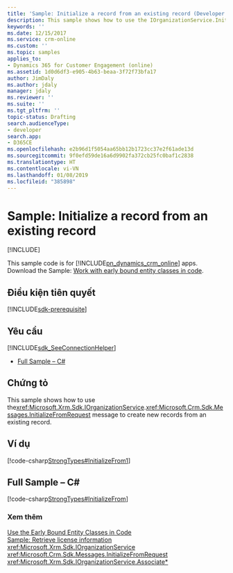 ```yaml
---
title: 'Sample: Initialize a record from an existing record (Developer Guide for Dynamics 365 for Customer Engagement)| MicrosoftDocs'
description: This sample shows how to use the IOrganizationService.InitializeFromRequest message to create new records from an existing record
keywords: ''
ms.date: 12/15/2017
ms.service: crm-online
ms.custom: ''
ms.topic: samples
applies_to:
- Dynamics 365 for Customer Engagement (online)
ms.assetid: 1d0d6df3-e905-4b63-beaa-3f72f73bfa17
author: JimDaly
ms.author: jdaly
manager: jdaly
ms.reviewer: ''
ms.suite: ''
ms.tgt_pltfrm: ''
topic-status: Drafting
search.audienceType:
- developer
search.app:
- D365CE
ms.openlocfilehash: e2b96d1f5054aa65bb12b1723cc37e2f61ade13d
ms.sourcegitcommit: 9f0efd59de16a6d9902fa372cb25fc0baf1c2838
ms.translationtype: HT
ms.contentlocale: vi-VN
ms.lasthandoff: 01/08/2019
ms.locfileid: "385898"
---
```

# <a name="sample-initialize-a-record-from-an-existing-record"></a>Sample: Initialize a record from an existing record

[!INCLUDE[](../../includes/cc_applies_to_update_9_0_0.md)]

This sample code is for [!INCLUDE[pn_dynamics_crm_online](../../includes/pn-dynamics-crm-online.md)] apps. Download the Sample: [Work with early bound entity classes in code](https://code.msdn.microsoft.com/Work-with-early-bound-6914f6e7). 

## <a name="prerequisites"></a>Điều kiện tiên quyết
[!INCLUDE[sdk-prerequisite](../../includes/sdk-prerequisite.md)]
  
## <a name="requirements"></a>Yêu cầu  
[!INCLUDE[sdk_SeeConnectionHelper](../../includes/sdk-seeconnectionhelper.md)]
  
-   [Full Sample – C#](sample-initialize-record-existing-record.md#full_C)  
  
## <a name="demonstrates"></a>Chứng tỏ  
 This sample shows how to use the<xref:Microsoft.Xrm.Sdk.IOrganizationService>.<xref:Microsoft.Crm.Sdk.Messages.InitializeFromRequest> message to create new records from an existing record.  
  
## <a name="example"></a>Ví dụ  
 [!code-csharp[StrongTypes#InitializeFrom1](../../snippets/csharp/CRMV8/strongtypes/cs/initializefrom1.cs#initializefrom1)]  
  
<a name="full_C"></a>   
## <a name="full-sample--c"></a>Full Sample – C#  
 [!code-csharp[StrongTypes#InitializeFrom](../../snippets/csharp/CRMV8/strongtypes/cs/initializefrom.cs#initializefrom)]  
  
### <a name="see-also"></a>Xem thêm  
 [Use the Early Bound Entity Classes in Code](use-early-bound-entity-classes-code.md)   
 [Sample: Retrieve license information](sample-retrieve-license-information.md)   
<xref:Microsoft.Xrm.Sdk.IOrganizationService>   
 <xref:Microsoft.Crm.Sdk.Messages.InitializeFromRequest>   
 <xref:Microsoft.Xrm.Sdk.IOrganizationService.Associate*>
